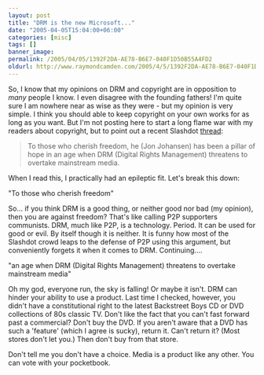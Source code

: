 ```yaml
---
layout: post
title: "DRM is the new Microsoft..."
date: "2005-04-05T15:04:00+06:00"
categories: [misc]
tags: []
banner_image: 
permalink: /2005/04/05/1392F2DA-AE78-B6E7-040F1D50B55A4FD2
oldurl: http://www.raymondcamden.com/2005/4/5/1392F2DA-AE78-B6E7-040F1D50B55A4FD2
---
```


So, I know that my opinions on DRM and copyright are in opposition to <i>many</i> people I know. I even disagree with the founding fathers! I'm quite sure I am nowhere near as wise as they were - but my opinion is very simple. I think you should able to keep copyright on your own works for as long as you want. But I'm not posting here to start a long flame war with my readers about copyright, but to point out a recent Slashdot <a href="http://yro.slashdot.org/yro/05/04/05/1356229.shtml?tid=126&tid=17">thread</a>:

<blockquote>
To those who cherish freedom, he (Jon Johansen) has been a pillar of hope in an age when DRM (Digital Rights Management) threatens to overtake mainstream media.
</blockquote>

When I read this, I practically had an epileptic fit. Let's break this down:

"To those who cherish freedom"

So... if you think DRM is a good thing, or neither good nor bad (my opinion), then you are against freedom? That's like calling P2P supporters communists. DRM, much like P2P, is a technology. Period. It can be used for good or evil. By itself though it is neither. It is funny how most of the Slashdot crowd leaps to the defense of P2P using this argument, but conveniently forgets it when it comes to DRM. Continuing....

"an age when DRM (Digital Rights Management) threatens to overtake mainstream media"

Oh my god, everyone run, the sky is falling! Or maybe it isn't. DRM can hinder your ability to use a product. Last time I checked, however, you didn't have a constitutional right to the latest Backstreet Boys CD or DVD collections of 80s classic TV. Don't like the fact that you can't fast forward past a commercial? Don't buy the DVD. If you aren't aware that a DVD has such a 'feature' (which I agree is sucky), return it. Can't return it? (Most stores don't let you.) Then don't buy from that store.

Don't tell me you don't have a choice. Media is a product like any other. You can vote with your pocketbook.